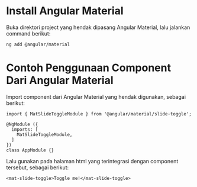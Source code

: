 # Install Angular Material

Buka direktori project yang hendak dipasang Angular Material, lalu jalankan command berikut:

```
ng add @angular/material
```

# Contoh Penggunaan Component Dari Angular Material

Import component dari Angular Material yang hendak digunakan, sebagai berikut:

```
import { MatSlideToggleModule } from '@angular/material/slide-toggle';

@NgModule ({
  imports: [
    MatSlideToggleModule,
  ]
})
class AppModule {}
```
Lalu gunakan pada halaman html yang terintegrasi dengan component tersebut, sebagai berikut:

```
<mat-slide-toggle>Toggle me!</mat-slide-toggle>
```
